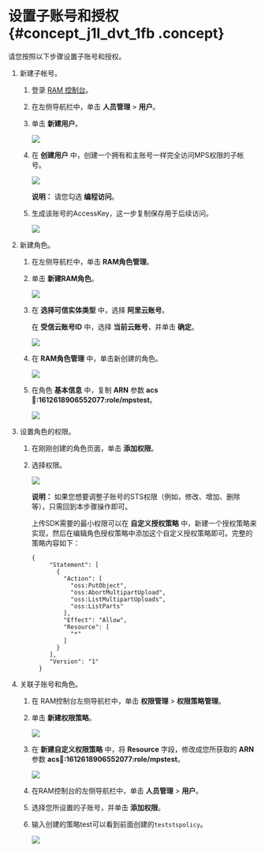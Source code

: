 # 设置子账号和授权 {#concept_j1l_dvt_1fb .concept}

请您按照以下步骤设置子账号和授权。

1.  新建子帐号。
    1.  登录 [RAM 控制台](https://ram.console.aliyun.com/#/overview)。
    2.  在左侧导航栏中，单击 **人员管理** \> **用户**。
    3.  单击 **新建用户**。

        ![](http://static-aliyun-doc.oss-cn-hangzhou.aliyuncs.com/assets/img/11386/154890501338142_zh-CN.png)

    4.  在 **创建用户** 中，创建一个拥有和主账号一样完全访问MPS权限的子帐号。

        ![](http://static-aliyun-doc.oss-cn-hangzhou.aliyuncs.com/assets/img/11386/154890501338144_zh-CN.png)

        **说明：** 请您勾选 **编程访问**。

    5.  生成该账号的AccessKey，这一步复制保存用于后续访问。

        ![](http://static-aliyun-doc.oss-cn-hangzhou.aliyuncs.com/assets/img/11386/154890501338167_zh-CN.png)

2.  新建角色。
    1.  在左侧导航栏中，单击 **RAM角色管理**。
    2.  单击 **新建RAM角色**。

        ![](http://static-aliyun-doc.oss-cn-hangzhou.aliyuncs.com/assets/img/11386/154890501338200_zh-CN.png)

    3.  在 **选择可信实体类型** 中，选择 **阿里云账号**。

        在 **受信云账号ID** 中，选择 **当前云账号**，并单击 **确定**。

        ![](http://static-aliyun-doc.oss-cn-hangzhou.aliyuncs.com/assets/img/11386/154890501338201_zh-CN.png)

    4.  在 **RAM角色管理** 中，单击新创建的角色。

        ![](http://static-aliyun-doc.oss-cn-hangzhou.aliyuncs.com/assets/img/11386/154890501338216_zh-CN.png)

    5.  在角色 **基本信息** 中，复制 **ARN** 参数 **acs:ram::1612618906552077:role/mpstest**。

        ![](http://static-aliyun-doc.oss-cn-hangzhou.aliyuncs.com/assets/img/11386/154890501338202_zh-CN.png)

3.  设置角色的权限。
    1.  在刚刚创建的角色页面，单击 **添加权限**。
    2.  选择权限。

        ![](http://static-aliyun-doc.oss-cn-hangzhou.aliyuncs.com/assets/img/11386/154890501438204_zh-CN.png)

        **说明：** 如果您想要调整子账号的STS权限（例如，修改、增加、删除等），只需回到本步骤操作即可。

        上传SDK需要的最小权限可以在 **自定义授权策略** 中，新建一个授权策略来实现，然后在编辑角色授权策略中添加这个自定义授权策略即可。完整的策略内容如下：

        ```
        {
             "Statement": [
               {
                 "Action": [
                   "oss:PutObject",
                   "oss:AbortMultipartUpload",
                   "oss:ListMultipartUploads",
                   "oss:ListParts"
                 ],
                 "Effect": "Allow",
                 "Resource": [
                   "*"
                 ]
               }
             ],
             "Version": "1"
          }
        ```

4.  关联子账号和角色。
    1.  在 RAM控制台左侧导航栏中，单击 **权限管理** \> **权限策略管理**。
    2.  单击 **新建权限策略**。

        ![](http://static-aliyun-doc.oss-cn-hangzhou.aliyuncs.com/assets/img/11386/154890501438208_zh-CN.png)

    3.  在 **新建自定义权限策略** 中，将 **Resource** 字段，修改成您所获取的 **ARN** 参数 **acs:ram::1612618906552077:role/mpstest**。

        ![](http://static-aliyun-doc.oss-cn-hangzhou.aliyuncs.com/assets/img/11386/154890501438218_zh-CN.png)

    4.  在RAM控制台的左侧导航栏中，单击 **人员管理** \> **用户**。
    5.  选择您所设置的子账号，并单击 **添加权限**。
    6.  输入创建的策略test可以看到前面创建的`teststspolicy`。

        ![](http://static-aliyun-doc.oss-cn-hangzhou.aliyuncs.com/assets/img/11386/154890501438232_zh-CN.png)


